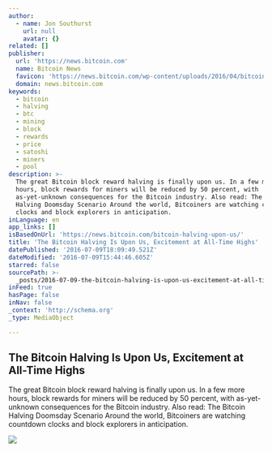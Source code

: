 ```yaml
---
author:
  - name: Jon Southurst
    url: null
    avatar: {}
related: []
publisher:
  url: 'https://news.bitcoin.com'
  name: Bitcoin News
  favicon: 'https://news.bitcoin.com/wp-content/uploads/2016/04/bitcoin_fav.png'
  domain: news.bitcoin.com
keywords:
  - bitcoin
  - halving
  - btc
  - mining
  - block
  - rewards
  - price
  - satoshi
  - miners
  - pool
description: >-
  The great Bitcoin block reward halving is finally upon us. In a few more
  hours, block rewards for miners will be reduced by 50 percent, with
  as-yet-unknown consequences for the Bitcoin industry. Also read: The Bitcoin
  Halving Doomsday Scenario Around the world, Bitcoiners are watching countdown
  clocks and block explorers in anticipation.
inLanguage: en
app_links: []
isBasedOnUrl: 'https://news.bitcoin.com/bitcoin-halving-upon-us/'
title: 'The Bitcoin Halving Is Upon Us, Excitement at All-Time Highs'
datePublished: '2016-07-09T18:09:49.521Z'
dateModified: '2016-07-09T15:44:46.605Z'
starred: false
sourcePath: >-
  _posts/2016-07-09-the-bitcoin-halving-is-upon-us-excitement-at-all-time-highs.md
inFeed: true
hasPage: false
inNav: false
_context: 'http://schema.org'
_type: MediaObject

---
```

<article style=""><h1>The Bitcoin Halving Is Upon Us, Excitement at All-Time Highs</h1><p>The great Bitcoin block reward halving is finally upon us. In a few more hours, block rewards for miners will be reduced by 50 percent, with as-yet-unknown consequences for the Bitcoin industry. Also read: The Bitcoin Halving Doomsday Scenario Around the world, Bitcoiners are watching countdown clocks and block explorers in anticipation.</p><img src="https://news.bitcoin.com/wp-content/uploads/2016/07/halving-pie.jpg" /></article>
